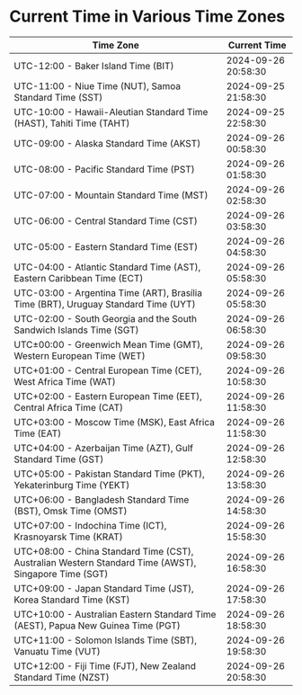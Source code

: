 # Current Time in Various Time Zones

| Time Zone | Current Time |
|-----------|--------------|
| UTC-12:00 - Baker Island Time (BIT) | 2024-09-26 20:58:30 |
| UTC-11:00 - Niue Time (NUT), Samoa Standard Time (SST) | 2024-09-25 21:58:30 |
| UTC-10:00 - Hawaii-Aleutian Standard Time (HAST), Tahiti Time (TAHT) | 2024-09-25 22:58:30 |
| UTC-09:00 - Alaska Standard Time (AKST) | 2024-09-26 00:58:30 |
| UTC-08:00 - Pacific Standard Time (PST) | 2024-09-26 01:58:30 |
| UTC-07:00 - Mountain Standard Time (MST) | 2024-09-26 02:58:30 |
| UTC-06:00 - Central Standard Time (CST) | 2024-09-26 03:58:30 |
| UTC-05:00 - Eastern Standard Time (EST) | 2024-09-26 04:58:30 |
| UTC-04:00 - Atlantic Standard Time (AST), Eastern Caribbean Time (ECT) | 2024-09-26 05:58:30 |
| UTC-03:00 - Argentina Time (ART), Brasília Time (BRT), Uruguay Standard Time (UYT) | 2024-09-26 05:58:30 |
| UTC-02:00 - South Georgia and the South Sandwich Islands Time (SGT) | 2024-09-26 06:58:30 |
| UTC±00:00 - Greenwich Mean Time (GMT), Western European Time (WET) | 2024-09-26 09:58:30 |
| UTC+01:00 - Central European Time (CET), West Africa Time (WAT) | 2024-09-26 10:58:30 |
| UTC+02:00 - Eastern European Time (EET), Central Africa Time (CAT) | 2024-09-26 11:58:30 |
| UTC+03:00 - Moscow Time (MSK), East Africa Time (EAT) | 2024-09-26 11:58:30 |
| UTC+04:00 - Azerbaijan Time (AZT), Gulf Standard Time (GST) | 2024-09-26 12:58:30 |
| UTC+05:00 - Pakistan Standard Time (PKT), Yekaterinburg Time (YEKT) | 2024-09-26 13:58:30 |
| UTC+06:00 - Bangladesh Standard Time (BST), Omsk Time (OMST) | 2024-09-26 14:58:30 |
| UTC+07:00 - Indochina Time (ICT), Krasnoyarsk Time (KRAT) | 2024-09-26 15:58:30 |
| UTC+08:00 - China Standard Time (CST), Australian Western Standard Time (AWST), Singapore Time (SGT) | 2024-09-26 16:58:30 |
| UTC+09:00 - Japan Standard Time (JST), Korea Standard Time (KST) | 2024-09-26 17:58:30 |
| UTC+10:00 - Australian Eastern Standard Time (AEST), Papua New Guinea Time (PGT) | 2024-09-26 18:58:30 |
| UTC+11:00 - Solomon Islands Time (SBT), Vanuatu Time (VUT) | 2024-09-26 19:58:30 |
| UTC+12:00 - Fiji Time (FJT), New Zealand Standard Time (NZST) | 2024-09-26 20:58:30 |
